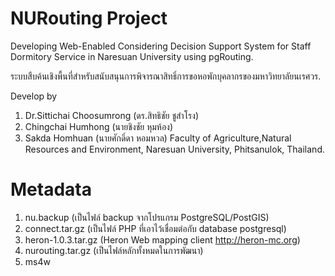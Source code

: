 ﻿NURouting Project
============

Developing Web-Enabled Considering Decision Support System for Staff Dormitory Service in Naresuan University using pgRouting.

ระบบสืบค้นเชิงพื้นที่สำหรับสนับสนุนการพิจารณาสิทธิ์การขอหอพักบุคลากรของมหาวิทยาลัยนเรศวร.

Develop by
1. Dr.Sittichai Choosumrong (ดร.สิทธิชัย ชูสำโรง)
2. Chingchai Humhong (นายชิงชัย หุมห้อง)
3. Sakda Homhuan (นายศักดิ์ดา หอมหวล)
Faculty of Agriculture,Natural Resources and Environment, Naresuan University, Phitsanulok, Thailand.

Metadata 
============
1. nu.backup (เป็นไฟล์ backup จากโปรแกรม PostgreSQL/PostGIS)
2. connect.tar.gz (เป็นไฟล์ PHP ที่เอาไว้เชื่อมต่อกับ database postgresql)
3. heron-1.0.3.tar.gz (Heron Web mapping client http://heron-mc.org)
4. nurouting.tar.gz (เป็นไฟล์หลักทั้งหมดในการพัฒนา)
5. ms4w